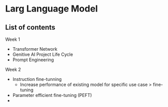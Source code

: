 # Larg Language Model  
## List of contents  
Week 1  
* Transformer Network
* Genitive AI Project Life Cycle
* Prompt Engineering
  
Week 2
* Instruction fine-tunning
  * Increase performance of existing model for specific use case > fine-tuning
* Parameter efficient fine-tuning (PEFT)
* 

